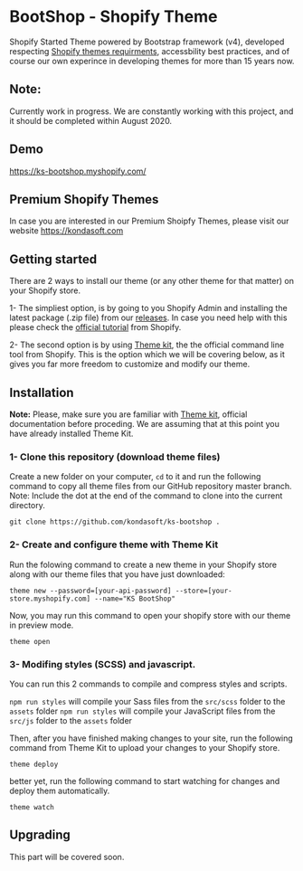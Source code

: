 # BootShop - Shopify Theme
Shopify Started Theme powered by Bootstrap framework (v4), developed respecting [Shopify themes requirments](https://shopify.dev/tutorials/review-theme-store-requirements), accessbility best practices, and of course our own experince in developing themes for more than 15 years now.

## Note: 
Currently work in progress. We are constantly working with this project, and it should be completed within August 2020.

## Demo 
https://ks-bootshop.myshopify.com/

## Premium Shopify Themes 
In case you are interested in our Premium Shoipfy Themes, please visit our website
https://kondasoft.com

## Getting started
There are 2 ways to install our theme (or any other theme for that matter) on your Shopify store. 

1- The simpliest option, is by going to you Shopify Admin and installing the latest package (.zip file) from our [releases](https://github.com/kondasoft/ks-bootshop/releases/). In case you need help with this please check the [official tutorial](https://help.shopify.com/en/manual/online-store/legacy/using-themes/adding-themes#add-a-free-theme-from-the-admin) from Shopify. 

2- The second option is by using [Theme kit](https://shopify.github.io/themekit/), the the official command line tool from Shopify. This is the option which we will be covering below, as it gives you far more freedom to customize and modify our theme.

## Installation
**Note:** Please, make sure you are familiar with [Theme kit](https://shopify.github.io/themekit/), official documentation before proceding. We are assuming that at this point you have already installed Theme Kit.

### 1- Clone this repository (download theme files)
Create a new folder on your computer, `cd` to it and run the following command to copy all theme files from our GitHub repository master branch. Note: Include the dot at the end of the command to clone into the current directory.

`git clone https://github.com/kondasoft/ks-bootshop .`

### 2- Create and configure theme with Theme Kit
Run the folowing command to create a new theme in your Shopify store along with our theme files that you have just downloaded:

`theme new --password=[your-api-password] --store=[your-store.myshopify.com] --name="KS BootShop"`

Now, you may run this command to open your shopify store with our theme in preview mode.

`theme open`

### 3- Modifing styles (SCSS) and javascript.
You can run this 2 commands to compile and compress styles and scripts.

`npm run styles` will compile your Sass files from the `src/scss` folder to the `assets` folder
`npm run styles` will compile your JavaScript files from the `src/js` folder to the `assets` folder

Then, after you have finished making changes to your site, run the following command from Theme Kit to upload your changes to your Shopify store.

`theme deploy`

better yet, run the following command to start watching for changes and deploy them automatically.

`theme watch`

## Upgrading
This part will be covered soon.
